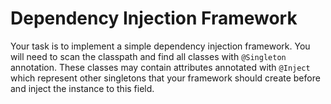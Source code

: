 # Dependency Injection Framework

Your task is to implement a simple dependency injection framework. You will need to scan the classpath and find all 
classes with `@Singleton` annotation. These classes may contain attributes annotated with `@Inject` which represent
other singletons that your framework should create before and inject the instance to this field. 
